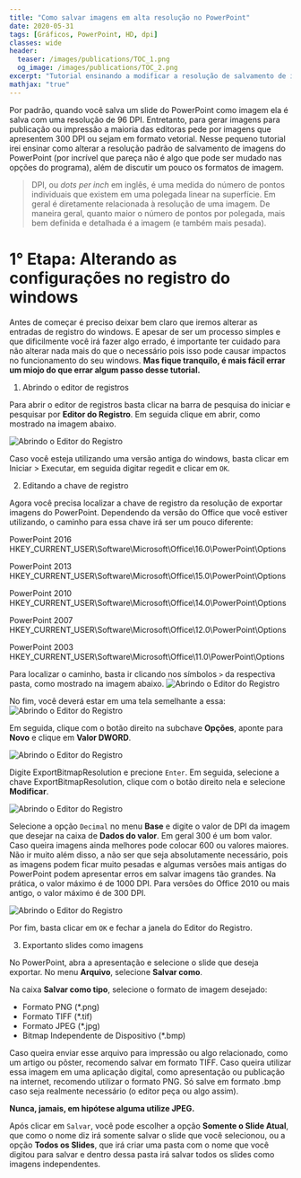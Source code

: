 ```yaml
---
title: "Como salvar imagens em alta resolução no PowerPoint"
date: 2020-05-31
tags: [Gráficos, PowerPoint, HD, dpi]
classes: wide
header:
  teaser: /images/publications/TOC_1.png
  og_image: /images/publications/TOC_2.png
excerpt: "Tutorial ensinando a modificar a resolução de salvamento de imagens do PowerPoint"
mathjax: "true"
---
```


Por padrão, quando você salva um slide do PowerPoint como imagem ela é salva com uma resolução de 96 DPI. Entretanto, para gerar imagens para publicação ou impressão a maioria das editoras pede por imagens que apresentem 300 DPI ou sejam em formato vetorial. Nesse pequeno tutorial irei ensinar como alterar a resolução padrão de salvamento de imagens do PowerPoint (por incrível que pareça não é algo que pode ser mudado nas opções do programa), além de discutir um pouco os formatos de imagem.

> DPI, ou *dots per inch* em inglês, é uma medida do número de pontos individuais que existem em uma polegada linear na superfície. Em geral é diretamente relacionada à resolução de uma imagem. De maneira geral, quanto maior o número de pontos por polegada, mais bem definida e detalhada é a imagem (e também mais pesada).

# 1° Etapa: Alterando as configurações no registro do windows

Antes de começar é preciso deixar bem claro que iremos alterar as entradas de registro do windows. E apesar de ser um processo simples e que dificilmente você irá fazer algo errado, é importante ter cuidado para não alterar nada mais do que o necessário pois isso pode causar impactos no funcionamento do seu windows. **Mas fique tranquilo, é mais fácil errar um miojo do que errar algum passo desse tutorial.**

1. Abrindo o editor de registros

Para abrir o editor de registros basta clicar na barra de pesquisa do iniciar e pesquisar por **Editor do Registro**. Em seguida clique em abrir, como mostrado na imagem abaixo.

<img src="{{ site.url }}{{ site.baseurl }}/images/posts/graficos/dpi/dpi1.png" alt="Abrindo o Editor do Registro">

Caso você esteja utilizando uma versão antiga do windows, basta clicar em Iniciar > Executar, em seguida digitar regedit e clicar em `OK`.

2. Editando a chave de registro

Agora você precisa localizar a chave de registro da resolução de exportar imagens do PowerPoint. Dependendo da versão do Office que você estiver utilizando, o caminho para essa chave irá ser um pouco diferente:

PowerPoint 2016
HKEY_CURRENT_USER\Software\Microsoft\Office\16.0\PowerPoint\Options

PowerPoint 2013
HKEY_CURRENT_USER\Software\Microsoft\Office\15.0\PowerPoint\Options

PowerPoint 2010
HKEY_CURRENT_USER\Software\Microsoft\Office\14.0\PowerPoint\Options

PowerPoint 2007
HKEY_CURRENT_USER\Software\Microsoft\Office\12.0\PowerPoint\Options

PowerPoint 2003
HKEY_CURRENT_USER\Software\Microsoft\Office\11.0\PowerPoint\Options

Para localizar o caminho, basta ir clicando nos símbolos `>` da respectiva pasta, como mostrado na imagem abaixo.
<img src="{{ site.url }}{{ site.baseurl }}/images/posts/graficos/dpi/dpi2.png" alt="Abrindo o Editor do Registro">

No fim, você deverá estar em uma tela semelhante a essa:
<img src="{{ site.url }}{{ site.baseurl }}/images/posts/graficos/dpi/dpi3.png" alt="Abrindo o Editor do Registro">

Em seguida, clique com o botão direito na subchave **Opções**, aponte para **Novo** e clique em **Valor DWORD**.

<img src="{{ site.url }}{{ site.baseurl }}/images/posts/graficos/dpi/dpi4.png" alt="Abrindo o Editor do Registro">

Digite ExportBitmapResolution e precione `Enter`. Em seguida, selecione a chave ExportBitmapResolution, clique com o botão direito nela e selecione **Modificar**.

<img src="{{ site.url }}{{ site.baseurl }}/images/posts/graficos/dpi/dpi5.png" alt="Abrindo o Editor do Registro">

Selecione a opção `Decimal` no menu **Base** e digite o valor de DPI da imagem que desejar na caixa de **Dados do valor**. Em geral 300 é um bom valor. Caso queira imagens ainda melhores pode colocar 600 ou valores maiores. Não ir muito além disso, a não ser que seja absolutamente necessário, pois as imagens podem ficar muito pesadas e algumas versões mais antigas do PowerPoint podem apresentar erros em salvar imagens tão grandes. Na prática, o valor máximo é de 1000 DPI. Para versões do Office 2010 ou mais antigo, o valor máximo é de 300 DPI.

<img src="{{ site.url }}{{ site.baseurl }}/images/posts/graficos/dpi/dpi6.png" alt="Abrindo o Editor do Registro">

Por fim, basta clicar em `OK` e fechar a janela do Editor do Registro.

3. Exportanto slides como imagens

No PowerPoint, abra a apresentação e selecione o slide que deseja exportar. No menu **Arquivo**, selecione **Salvar como**.

Na caixa **Salvar como tipo**, selecione o formato de imagem desejado:

- Formato PNG (\*.png)
- Formato TIFF (\*.tif)
- Formato JPEG (\*.jpg)
- Bitmap Independente de Dispositivo (\*.bmp)

Caso queira enviar esse arquivo para impressão ou algo relacionado, como um artigo ou pôster, recomendo salvar em formato TIFF. Caso queira utilizar essa imagem em uma aplicação digital, como apresentação ou publicação na internet, recomendo utilizar o formato PNG. Só salve em formato .bmp caso seja realmente necessário (o editor peça ou algo assim).

**Nunca, jamais, em hipótese alguma utilize JPEG.**

Após clicar em `Salvar`, você pode escolher a opção **Somente o Slide Atual**, que como o nome diz irá somente salvar o slide que você selecionou, ou a opção **Todos os Slides**, que irá criar uma pasta com o nome que você digitou para salvar e dentro dessa pasta irá salvar todos os slides como imagens independentes.
